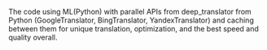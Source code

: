 The code using ML(Python) with parallel APIs from deep_translator from Python (GoogleTranslator, BingTranslator, YandexTranslator) and caching between them for unique translation, optimization, and the best speed and quality overall.
